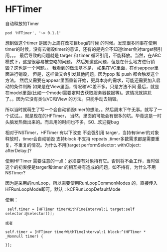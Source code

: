 # HFTimer
 自动释放的Timer
    
    pod 'HFTimer', '~> 0.1.1'
    
 想到做这个timer 是因为上周在改项目bug的时候 的时候。发现很多同事在使用timer的时候，没有去销毁timer的意识，还有的是完全不知道timer会对target强引用。。。
 最后导致的问题就是 targer 和 timer 循环引用，不能释放。当然，在ARC模式下，这是很容易被忽略的问题，
 然后知道这问题，但是在什么地方进行销毁？这也是一个问题。。
  我看到的做法基本是，
       如果在VC里面，在disappear里面进行销毁， 但是，这样做又会引发其他问题。因为pop 和 push 都会触发这个方法。
         然后又需要在appear里面重新开始，更具本身的需求，可能还需要加入启动的条件判断
       如果是在View里面，情况和VC差不多。只是方法不同
       最后，就是在model里面(比如一个model需要定时去获取服务器数据等)。这情况就尴尬了。。因为它没有类似VC和View 的方法。只能手动去销毁。
 
 所以当时就萌生了写一个会自动销毁timer的想法。。然后周末下午无事。就写了一个试试。。就是现在的HFTimer，
 当然，里面的可能会有很多的坑。毕竟这是一时头脑发热做出来的。而且用的时间也不多，SO...欢迎提bug


  
  相对于NSTimer，HFTimer 有以下改变
  不会强引用 targer，当持有timer的对象释放时，timer会自动销毁
  支持block
  不支持 repeats ,timer多数需求都是需要重复，不重复的情况。为什么不用[target performSelector: withObject: afterDelay:]?
  
  使用HFTimer 需要注意的一点：必须要有对象持有它。否则将不会工作，当时做这个的初衷便是targer和timer 的相互持有造成的问题，如不持有，为什么不用NSTimer?
  
  因为是采用的runLoop，所以需要使用RunLoopCommonModes 的，直接传入HFRunLoopMode即可，默认：kCFRunLoopDefaultMode

   
   使用：
    
     self.timer = [HFTimer timerWithTimeInterval:1 target:self selector:@selector()];
    
    或者
    
    self.timer = [HFTimer timerWithTimeInterval:1 block:^(HFTimer * _Nonnull timer) {
        
    }];
    
    
    
     
   
